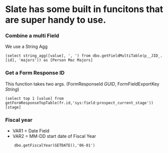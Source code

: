 # Slate has some built in funcitons that are super handy to use.

### Combine a multi Field
We use a String Agg
```
(select string_agg([value], ', ') from dbo.getFieldMultiTable(p__JID_.[id], 'majors')) as [Person Mac Majors]
```

### Get a Form Response ID
This function takes two args.  (FormResponseId *GUID*, FormFieldExportKey *String*)
```
(select top 1 [value] from getFormResponseTopTable(fr.id,'sys:field:prospect_current_stage')) [stage]
```

### Fiscal year
 * VAR1 = Date Field
 * VAR2 = MM-DD start date of Fiscal Year
```
    dbo.getFiscalYear(GETDATE(),'06-01')
```
